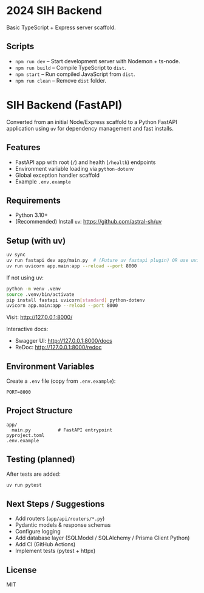 # 2024 SIH Backend

Basic TypeScript + Express server scaffold.

## Scripts

- `npm run dev` – Start development server with Nodemon + ts-node.
- `npm run build` – Compile TypeScript to `dist`.
- `npm start` – Run compiled JavaScript from `dist`.
- `npm run clean` – Remove `dist` folder.

# SIH Backend (FastAPI)

Converted from an initial Node/Express scaffold to a Python FastAPI application using `uv` for dependency management and fast installs.

## Features
- FastAPI app with root (`/`) and health (`/health`) endpoints
- Environment variable loading via `python-dotenv`
- Global exception handler scaffold
- Example `.env.example`

## Requirements
- Python 3.10+
- (Recommended) Install `uv`: https://github.com/astral-sh/uv

## Setup (with uv)
```bash
uv sync
uv run fastapi dev app/main.py  # (Future uv fastapi plugin) OR use uvicorn directly
uv run uvicorn app.main:app --reload --port 8000
```

If not using uv:
```bash
python -m venv .venv
source .venv/bin/activate
pip install fastapi uvicorn[standard] python-dotenv
uvicorn app.main:app --reload --port 8000
```

Visit: http://127.0.0.1:8000/

Interactive docs:
- Swagger UI: http://127.0.0.1:8000/docs
- ReDoc: http://127.0.0.1:8000/redoc

## Environment Variables
Create a `.env` file (copy from `.env.example`):
```
PORT=8000
```

## Project Structure
```
app/
  main.py          # FastAPI entrypoint
pyproject.toml
.env.example
```

## Testing (planned)
After tests are added:
```bash
uv run pytest
```

## Next Steps / Suggestions
- Add routers (`app/api/routers/*.py`)
- Pydantic models & response schemas
- Configure logging
- Add database layer (SQLModel / SQLAlchemy / Prisma Client Python)
- Add CI (GitHub Actions)
- Implement tests (pytest + httpx)

## License
MIT

